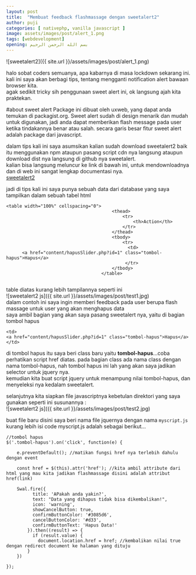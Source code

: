 ```yaml
---
layout: post
title:  "Membuat feedback flashmassage dengan sweetalert2"
author: puji
categories: [ nativephp, vanilla javascript ]
image: assets/images/post/alert_1.png
tags: [webdevelopment]
opening: بسم الله الرحمن الرحيم
---  
```

![sweetalert2]({{ site.url }}/assets/images/post/alert_1.png)  

halo sobat coders semuanya, apa kabarnya di masa lockdown sekarang ini.  
kali ini saya akan berbagi tips, tentang mengganti notification alert bawaan browser kita.  
agak sedikit tricky sih penggunaan sweet alert ini, ok langsung ajah kita praktekan.  

#about sweet alert
Package ini dibuat oleh uxweb, yang dapat anda temukan di packagist.org. Sweet alert sudah di design menarik dan mudah untuk digunakan, jadi anda dapat memberikan flash message pada user ketika tindakannya benar atau salah. secara garis besar fitur sweet alert adalah package dari javascript.  

dalam tips kali ini saya asumsikan kalian sudah download sweetalert2 baik itu menggunakan npm ataupun pasang script cdn nya langsung ataupun download dist nya langsung di github nya sweetalert.  
kalian bisa langsung meluncur ke link di bawah ini, untuk mendownloadnya dan di web ini sangat lengkap documentasi nya.  
<a href="https://sweetalert2.github.io/">sweetalert2 </a>  

jadi di tips kali ini saya punya sebuah data dari database yang saya tampilkan dalam sebuah tabel html  

```
<table width="100%" cellspacing="0">
                                        <thead>
                                            <tr>
                                                <th>Action</th>
                                            </tr>
                                        </thead>
                                        <tbody>
                                            <tr> 
                                              <td>
      <a href="content/hapusSlider.php?id=1" class="tombol-hapus">Hapus</a>
                                             </tr>
                                        </tbody>
                                    </table>
                                
```
table diatas kurang lebih tampilannya seperti ini  
![sweetalert2 js]({{ site.url }}/assets/images/post/test1.jpg)  
dalam contoh ini saya ingin memberi feedback pada user berupa flash massage untuk user yang akan menghapus data  
saya ambil bagian yang akan saya pasang sweetalert nya, yaitu di bagian tombol hapus  
```
<td>
<a href="content/hapusSlider.php?id=1" class="tombol-hapus">Hapus</a>
</td>
```  
di tombol hapus itu saya beri class baru yaitu <b>tombol-hapus</b>...coba perhatikan script href diatas. pada bagian class ada nama class dengan nama tombol-hapus, nah tombol hapus ini lah yang akan saya jadikan selector untuk jquery nya.  
kemudian kita buat script jquery untuk menampung nilai tombol-hapus, dan menyeleksi nya kedalam sweetalert.  

selanjutnya kita siapkan file javascriptnya kebetulan direktori yang saya gunakan seperti ini susunannya :  
![sweetalert2 js]({{ site.url }}/assets/images/post/test2.jpg)  

buat file baru disini saya beri nama file jquernya dengan nama ```myscript.js```  
kurang lebih isi code myscript.js adalah sebagai berikut...  

```
//tombol hapus
$('.tombol-hapus').on('click', function(e) {

	e.preventDefault(); //matikan fungsi href nya terlebih dahulu dengan event

	const href = $(this).attr('href'); //kita ambil attribute dari html yang mau kita jadikan flashmassage disini adalah attribut href(link)

	Swal.fire({
		  title: 'APakah anda yakin?',
		  text: "Data yang dihapus tidak bisa dikembalikan!",
		  icon: 'warning',
		  showCancelButton: true,
		  confirmButtonColor: '#3085d6',
		  cancelButtonColor: '#d33',
		  confirmButtonText: 'Hapus Data!'
		}).then((result) => {
		  if (result.value) {
		  	document.location.href = href; //kembalikan nilai true dengan redirect document ke halaman yang dituju
  		}
	})

});  

```  


